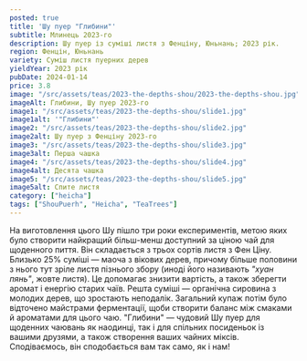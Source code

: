 ```yaml
---
posted: true
title: 'Шу пуер "Глибини"'
subtitle: Млинець 2023-го
description: Шу пуер із суміші листя з Фенціну, Юньнань; 2023 рік.
region: Фенцін, Юньнань
variety: Суміш листя пуерних дерев
yieldYear: 2023 рік
pubDate: 2024-01-14
price: 3.8
image: "/src/assets/teas/2023-the-depths-shou/2023-the-depths-shou.jpg"
imageAlt: Глибини, Шу пуер 2023-го
image1: "/src/assets/teas/2023-the-depths-shou/slide1.jpg"
image1alt: '"Глибини"'
image2: "/src/assets/teas/2023-the-depths-shou/slide2.jpg"
image2alt: Шу пуер з Фенціну 2023-го
image3: "/src/assets/teas/2023-the-depths-shou/slide3.jpg"
image3alt: Перша чашка
image4: "/src/assets/teas/2023-the-depths-shou/slide4.jpg"
image4alt: Десята чашка
image5: "/src/assets/teas/2023-the-depths-shou/slide5.jpg"
image5alt: Спите листя
category: ["heicha"]
tags: ["ShouPuerh", "Heicha", "TeaTrees"]
---
```


На виготовлення цього Шу пішло три роки експериментів, метою яких було створити найкращий більш-менш доступний за ціною чай для щоденного пиття. Він складається з трьох сортів листя з Фен Ціну. Близько 25% суміші — маоча з вікових дерев, причому більше половини з нього тут зріле листя пізнього збору (иноді його називають *"хуан пянь"*, жовте листя). Це допомагає знизити вартість, а також зберегти аромат і енергію старих чаїв. Решта суміші — органічна сировина з молодих дерев, що зростають неподалік. Загальний купаж потім було відточено майстрами ферментації, щоби створити баланс між смаками й ароматами для цього чаю. "Глибини" — чудовий Шу пуер для щоденних чаювань як наодинці, так і для спільних посиденьок із вашими друзями, а також створення ваших чайних міксів. Сподіваємось, він сподобається вам так само, як і нам!